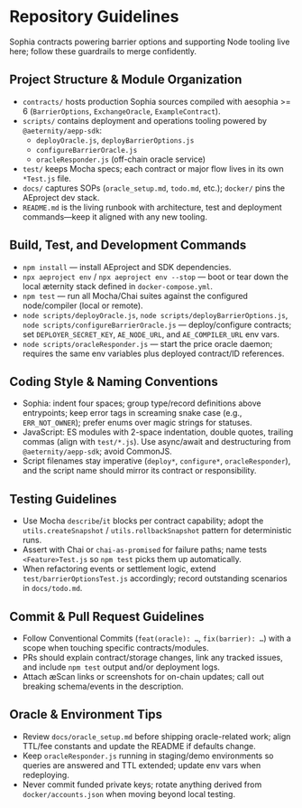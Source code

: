 # Repository Guidelines
Sophia contracts powering barrier options and supporting Node tooling live here; follow these guardrails to merge confidently.

## Project Structure & Module Organization
- `contracts/` hosts production Sophia sources compiled with aesophia >= 6 (`BarrierOptions`, `ExchangeOracle`, `ExampleContract`).
- `scripts/` contains deployment and operations tooling powered by `@aeternity/aepp-sdk`:
  - `deployOracle.js`, `deployBarrierOptions.js`
  - `configureBarrierOracle.js`
  - `oracleResponder.js` (off-chain oracle service)
- `test/` keeps Mocha specs; each contract or major flow lives in its own `*Test.js` file.
- `docs/` captures SOPs (`oracle_setup.md`, `todo.md`, etc.); `docker/` pins the AEproject dev stack.
- `README.md` is the living runbook with architecture, test and deployment commands—keep it aligned with any new tooling.

## Build, Test, and Development Commands
- `npm install` — install AEproject and SDK dependencies.
- `npx aeproject env` / `npx aeproject env --stop` — boot or tear down the local æternity stack defined in `docker-compose.yml`.
- `npm test` — run all Mocha/Chai suites against the configured node/compiler (local or remote).
- `node scripts/deployOracle.js`, `node scripts/deployBarrierOptions.js`, `node scripts/configureBarrierOracle.js` — deploy/configure contracts; set `DEPLOYER_SECRET_KEY`, `AE_NODE_URL`, and `AE_COMPILER_URL` env vars.
- `node scripts/oracleResponder.js` — start the price oracle daemon; requires the same env variables plus deployed contract/ID references.

## Coding Style & Naming Conventions
- Sophia: indent four spaces; group type/record definitions above entrypoints; keep error tags in screaming snake case (e.g., `ERR_NOT_OWNER`); prefer enums over magic strings for statuses.
- JavaScript: ES modules with 2-space indentation, double quotes, trailing commas (align with `test/*.js`). Use async/await and destructuring from `@aeternity/aepp-sdk`; avoid CommonJS.
- Script filenames stay imperative (`deploy*`, `configure*`, `oracleResponder`), and the script name should mirror its contract or responsibility.

## Testing Guidelines
- Use Mocha `describe`/`it` blocks per contract capability; adopt the `utils.createSnapshot` / `utils.rollbackSnapshot` pattern for deterministic runs.
- Assert with Chai or `chai-as-promised` for failure paths; name tests `<Feature>Test.js` so `npm test` picks them up automatically.
- When refactoring events or settlement logic, extend `test/barrierOptionsTest.js` accordingly; record outstanding scenarios in `docs/todo.md`.

## Commit & Pull Request Guidelines
- Follow Conventional Commits (`feat(oracle): …`, `fix(barrier): …`) with a scope when touching specific contracts/modules.
- PRs should explain contract/storage changes, link any tracked issues, and include `npm test` output and/or deployment logs.
- Attach æScan links or screenshots for on-chain updates; call out breaking schema/events in the description.

## Oracle & Environment Tips
- Review `docs/oracle_setup.md` before shipping oracle-related work; align TTL/fee constants and update the README if defaults change.
- Keep `oracleResponder.js` running in staging/demo environments so queries are answered and TTL extended; update env vars when redeploying.
- Never commit funded private keys; rotate anything derived from `docker/accounts.json` when moving beyond local testing.
